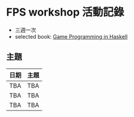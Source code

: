 # FPS workshop 活動記錄

+ 三週一次
+ selected book: [Game Programming in Haskell](https://leanpub.com/gameinhaskell)

## 主題

|   日期   |   主題   |
| -------- | -------- |
|    TBA   |    TBA   |
|    TBA   |    TBA   |
|    TBA   |    TBA   |


